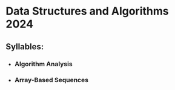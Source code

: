 # Data Structures and Algorithms 2024
## Syllables:  
- ### Algorithm Analysis
- ### Array-Based Sequences
